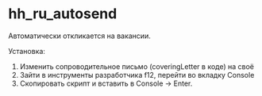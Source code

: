 # hh_ru_autosend
Автоматически откликается на вакансии.

Установка:
1. Изменить сопроводительное письмо (coveringLetter в коде) на своё
2. Зайти в инструменты разработчика f12, перейти во вкладку Console
3. Скопировать скрипт и вставить в Console -> Enter.